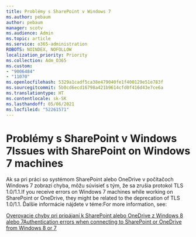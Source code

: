 ```yaml
---
title: Problémy s SharePoint v Windows 7
ms.author: pebaum
author: pebaum
manager: scotv
ms.audience: Admin
ms.topic: article
ms.service: o365-administration
ROBOTS: NOINDEX, NOFOLLOW
localization_priority: Priority
ms.collection: Adm_O365
ms.custom:
- "9006484"
- "11070"
ms.openlocfilehash: 5329a1cadf5ca38e479040fe1f400129e51e783f
ms.sourcegitcommit: 5b0cd6ecd16798a421b9614cfd0f416d43e7ce6a
ms.translationtype: HT
ms.contentlocale: sk-SK
ms.lasthandoff: 05/06/2021
ms.locfileid: "52261571"
---
```

# <a name="issues-with-sharepoint-on-windows-7-machines"></a><span data-ttu-id="d0c27-102">Problémy s SharePoint v Windows 7</span><span class="sxs-lookup"><span data-stu-id="d0c27-102">Issues with SharePoint on Windows 7 machines</span></span>

<span data-ttu-id="d0c27-103">Ak sa pri práci so systémom SharePoint alebo OneDrive v počítačoch Windows 7 zobrazí chyba, môžu súvisieť s tým, že sa zrušia protokol TLS 1.0/1.1.</span><span class="sxs-lookup"><span data-stu-id="d0c27-103">If you receive errors on Windows 7 machines while working on SharePoint or OneDrive, they might be related to the deprecation of TLS 1.0/1.1.</span></span> <span data-ttu-id="d0c27-104">Ďalšie informácie nájdete v téme:</span><span class="sxs-lookup"><span data-stu-id="d0c27-104">For more information, see:</span></span>

[<span data-ttu-id="d0c27-105">Overovacie chyby pri pripájaní k SharePoint alebo OneDrive z Windows 8 alebo 7</span><span class="sxs-lookup"><span data-stu-id="d0c27-105">Authentication errors when connecting to SharePoint or OneDrive from Windows 8 or 7</span></span>](https://docs.microsoft.com/sharepoint/troubleshoot/administration/authentication-errors-windows7)



